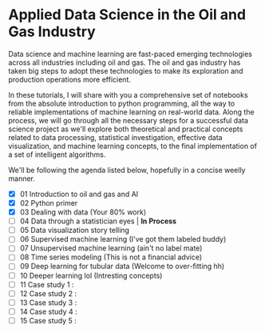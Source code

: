# Applied Data Science in the Oil and Gas Industry
Data science and machine learning are fast-paced emerging technologies across all industries including oil and gas. The oil and gas industry has taken big steps to adopt these technologies to make its exploration and production operations more efficient.

In these tutorials, I will share with you a comprehensive set of notebooks from the absolute introduction to python programming, all the way to reliable implementations of machine learning on real-world data. Along the process, we will go through all the necessary steps for a successful data science project as we'll explore both theoretical and practical concepts related to data processing, statistical investigation, effective data visualization, and machine learning concepts, to the final implementation of a set of intelligent algorithms.

We'll be following the agenda listed below, hopefully in a concise weelly manner.

- [x] 01 Introduction to oil and gas and AI
- [x] 02 Python primer
- [x] 03 Dealing with data (Your 80% work)
- [ ] 04 Data through a statistician eyes | **In Process**
- [ ] 05 Data visualization story telling
- [ ] 06 Supervised machine learning (I've got them labeled buddy)
- [ ] 07 Unsupervised machine learning (ain't no label mate)
- [ ] 08 Time series modeling (This is not a financial advice)
- [ ] 09 Deep learning for tubular data (Welcome to over-fitting hh)
- [ ] 10 Deeper learning lol (Intresting concepts)
- [ ] 11 Case study 1 : 
- [ ] 12 Case study 2 :
- [ ] 13 Case study 3 :
- [ ] 14 Case study 4 :
- [ ] 15 Case study 5 :
